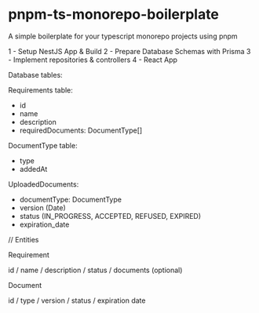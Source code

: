 # pnpm-ts-monorepo-boilerplate

A simple boilerplate for your typescript monorepo projects using pnpm


1 - Setup NestJS App & Build
2 - Prepare Database Schemas with Prisma
3 - Implement repositories & controllers
4 - React App

Database tables:

Requirements table:

- id
- name
- description
- requiredDocuments: DocumentType[]


DocumentType table:
- type
- addedAt

UploadedDocuments:
- documentType: DocumentType
- version (Date)
- status (IN_PROGRESS, ACCEPTED, REFUSED, EXPIRED)
- expiration_date


// Entities

Requirement

id / name / description / status / documents (optional)

Document

id / type / version / status / expiration date
